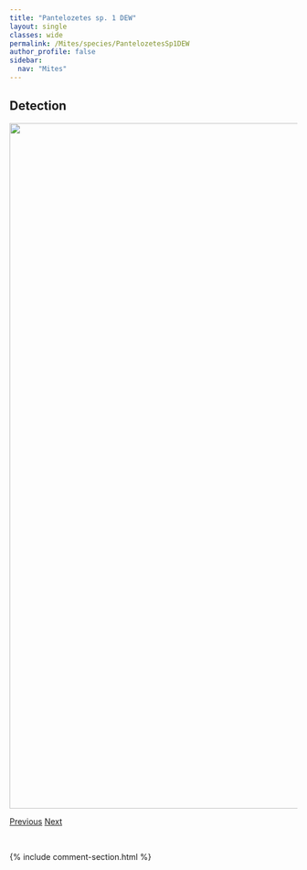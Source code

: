 ```yaml
---
title: "Pantelozetes sp. 1 DEW"
layout: single
classes: wide
permalink: /Mites/species/PantelozetesSp1DEW
author_profile: false
sidebar:
  nav: "Mites"
---
```


<h2>Detection</h2>

<a href="https://drive.google.com/uc?export=view&id=1dtyhhxV_GGWEQE68QHydbe_qETGLqhXH">
<img src="https://drive.google.com/uc?export=view&id=1dtyhhxV_GGWEQE68QHydbe_qETGLqhXH" height = "1200" width = "800">
</a>


<a href="/DevelopmentWebsite/Mites/species/OribatulaSp3LML" class="pagination--pager" title="Oribatula sp. 3 LML">Previous</a> <a href="/DevelopmentWebsite/Mites/species/PantelozetesSp2LML" class="pagination--pager" title="Pantelozetes sp. 2 LML">Next</a>

<p>&nbsp;</p>

{% include comment-section.html %}
